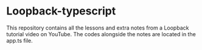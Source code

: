 # Loopback-typescript
This repository contains all the lessons and extra notes from a Loopback tutorial video on YouTube.
The codes alongside the notes are located in the app.ts file.